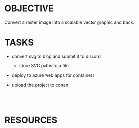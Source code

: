 
# OBJECTIVE
Convert a raster image into a scalable vector graphic and back.

# TASKS

- convert svg to bmp and submit it to discord
    - store SVG paths to a file

- deploy to azure web apps for containers

- upload the project to conan

<br>
<br>

# RESOURCES
